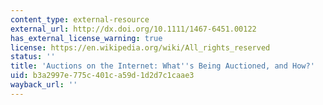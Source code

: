 ```yaml
---
content_type: external-resource
external_url: http://dx.doi.org/10.1111/1467-6451.00122
has_external_license_warning: true
license: https://en.wikipedia.org/wiki/All_rights_reserved
status: ''
title: 'Auctions on the Internet: What''s Being Auctioned, and How?'
uid: b3a2997e-775c-401c-a59d-1d2d7c1caae3
wayback_url: ''
---
```

